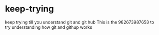 # keep-trying
keep trying till you understand git and git hub
This is the 982673987653 to try understanding how git and githup works
